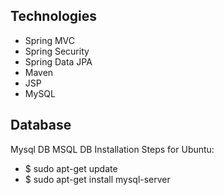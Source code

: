 ## Technologies 
- Spring MVC
- Spring Security
- Spring Data JPA
- Maven
- JSP
- MySQL
## Database
Mysql DB 
MSQL DB Installation Steps for Ubuntu:
- $ sudo apt-get update
- $ sudo apt-get install mysql-server
